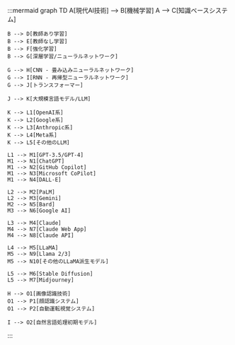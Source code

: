:::mermaid
graph TD
    A[現代AI技術] --> B[機械学習]
    A --> C[知識ベースシステム]
    
    B --> D[教師あり学習]
    B --> E[教師なし学習]
    B --> F[強化学習]
    B --> G[深層学習/ニューラルネットワーク]
    
    G --> H[CNN - 畳み込みニューラルネットワーク]
    G --> I[RNN - 再帰型ニューラルネットワーク]
    G --> J[トランスフォーマー]
    
    J --> K[大規模言語モデル/LLM]
    
    K --> L1[OpenAI系]
    K --> L2[Google系]
    K --> L3[Anthropic系]
    K --> L4[Meta系]
    K --> L5[その他のLLM]
    
    L1 --> M1[GPT-3.5/GPT-4]
    M1 --> N1[ChatGPT]
    M1 --> N2[GitHub Copilot]
    M1 --> N3[Microsoft CoPilot]
    M1 --> N4[DALL-E]
    
    L2 --> M2[PaLM]
    L2 --> M3[Gemini]
    M2 --> N5[Bard]
    M3 --> N6[Google AI]
    
    L3 --> M4[Claude]
    M4 --> N7[Claude Web App]
    M4 --> N8[Claude API]
    
    L4 --> M5[LLaMA]
    M5 --> N9[Llama 2/3]
    M5 --> N10[その他のLLaMA派生モデル]
    
    L5 --> M6[Stable Diffusion]
    L5 --> M7[Midjourney]
    
    H --> O1[画像認識技術]
    O1 --> P1[顔認識システム]
    O1 --> P2[自動運転視覚システム]
    
    I --> O2[自然言語処理初期モデル]
:::